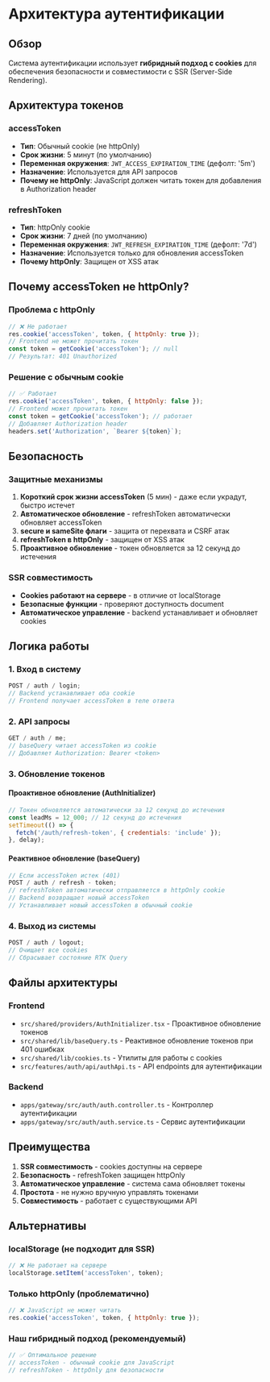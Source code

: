 # Архитектура аутентификации

## Обзор

Система аутентификации использует **гибридный подход с cookies** для обеспечения
безопасности и совместимости с SSR (Server-Side Rendering).

## Архитектура токенов

### accessToken

- **Тип**: Обычный cookie (не httpOnly)
- **Срок жизни**: 5 минут (по умолчанию)
- **Переменная окружения**: `JWT_ACCESS_EXPIRATION_TIME` (дефолт: '5m')
- **Назначение**: Используется для API запросов
- **Почему не httpOnly**: JavaScript должен читать токен для добавления в Authorization header

### refreshToken

- **Тип**: httpOnly cookie
- **Срок жизни**: 7 дней (по умолчанию)
- **Переменная окружения**: `JWT_REFRESH_EXPIRATION_TIME` (дефолт: '7d')
- **Назначение**: Используется только для обновления accessToken
- **Почему httpOnly**: Защищен от XSS атак

## Почему accessToken не httpOnly?

### Проблема с httpOnly

```javascript
// ❌ Не работает
res.cookie('accessToken', token, { httpOnly: true });
// Frontend не может прочитать токен
const token = getCookie('accessToken'); // null
// Результат: 401 Unauthorized
```

### Решение с обычным cookie

```javascript
// ✅ Работает
res.cookie('accessToken', token, { httpOnly: false });
// Frontend может прочитать токен
const token = getCookie('accessToken'); // работает
// Добавляет Authorization header
headers.set('Authorization', `Bearer ${token}`);
```

## Безопасность

### Защитные механизмы

1. **Короткий срок жизни accessToken** (5 мин) - даже если украдут, быстро истечет
2. **Автоматическое обновление** - refreshToken автоматически обновляет accessToken
3. **secure и sameSite флаги** - защита от перехвата и CSRF атак
4. **refreshToken в httpOnly** - защищен от XSS атак
5. **Проактивное обновление** - токен обновляется за 12 секунд до истечения

### SSR совместимость

- **Cookies работают на сервере** - в отличие от localStorage
- **Безопасные функции** - проверяют доступность document
- **Автоматическое управление** - backend устанавливает и обновляет cookies

## Логика работы

### 1. Вход в систему

```javascript
POST / auth / login;
// Backend устанавливает оба cookie
// Frontend получает accessToken в теле ответа
```

### 2. API запросы

```javascript
GET / auth / me;
// baseQuery читает accessToken из cookie
// Добавляет Authorization: Bearer <token>
```

### 3. Обновление токенов

#### Проактивное обновление (AuthInitializer)

```javascript
// Токен обновляется автоматически за 12 секунд до истечения
const leadMs = 12_000; // 12 секунд до истечения
setTimeout(() => {
  fetch('/auth/refresh-token', { credentials: 'include' });
}, delay);
```

#### Реактивное обновление (baseQuery)

```javascript
// Если accessToken истек (401)
POST / auth / refresh - token;
// refreshToken автоматически отправляется в httpOnly cookie
// Backend возвращает новый accessToken
// Устанавливает новый accessToken в обычный cookie
```

### 4. Выход из системы

```javascript
POST / auth / logout;
// Очищает все cookies
// Сбрасывает состояние RTK Query
```

## Файлы архитектуры

### Frontend

- `src/shared/providers/AuthInitializer.tsx` - Проактивное обновление токенов
- `src/shared/lib/baseQuery.ts` - Реактивное обновление токенов при 401 ошибках
- `src/shared/lib/cookies.ts` - Утилиты для работы с cookies
- `src/features/auth/api/authApi.ts` - API endpoints для аутентификации

### Backend

- `apps/gateway/src/auth/auth.controller.ts` - Контроллер аутентификации
- `apps/gateway/src/auth/auth.service.ts` - Сервис аутентификации

## Преимущества

1. **SSR совместимость** - cookies доступны на сервере
2. **Безопасность** - refreshToken защищен httpOnly
3. **Автоматическое управление** - система сама обновляет токены
4. **Простота** - не нужно вручную управлять токенами
5. **Совместимость** - работает с существующими API

## Альтернативы

### localStorage (не подходит для SSR)

```javascript
// ❌ Не работает на сервере
localStorage.setItem('accessToken', token);
```

### Только httpOnly (проблематично)

```javascript
// ❌ JavaScript не может читать
res.cookie('accessToken', token, { httpOnly: true });
```

### Наш гибридный подход (рекомендуемый)

```javascript
// ✅ Оптимальное решение
// accessToken - обычный cookie для JavaScript
// refreshToken - httpOnly для безопасности
```
